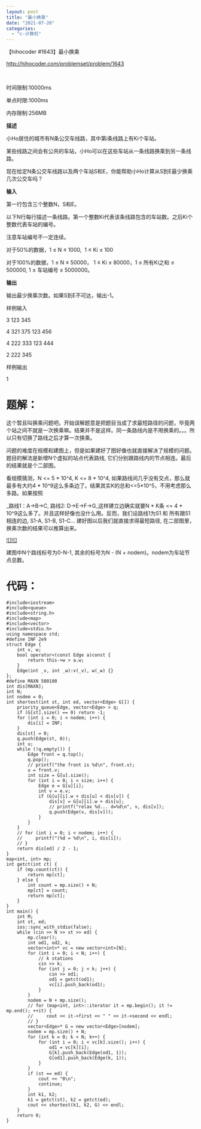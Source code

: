```yaml
---
layout: post
title: "最小换乘"
date: "2021-07-20"
categories: 
  - "c-计算机"
---
```


【hihocoder #1643】最小换乘

http://hihocoder.com/problemset/problem/1643

 

时间限制:10000ms

单点时限:1000ms

内存限制:256MB

**描述**

小Ho居住的城市有N条公交车线路，其中第i条线路上有Ki个车站。

某些线路之间会有公共的车站，小Ho可以在这些车站从一条线路换乘到另一条线路。

现在给定N条公交车线路以及两个车站S和E，你能帮助小Ho计算从S到E最少换乘几次公交车吗？

**输入**

第一行包含三个整数N，S和E。

以下N行每行描述一条线路。第一个整数Ki代表该条线路包含的车站数。之后Ki个整数代表车站的编号。

注意车站编号不一定连续。

对于50%的数据，1 ≤ N ≤ 1000,  1 ≤ Ki ≤ 100

对于100%的数据，1 ≤ N ≤ 50000， 1 ≤ Ki ≤ 80000，1 ≤ 所有Ki之和 ≤ 500000, 1 ≤ 车站编号 ≤ 5000000。

**输出**

输出最少换乘次数。如果S到E不可达，输出-1。

样例输入

3 123 345

4 321 375 123 456

4 222 333 123 444

2 222 345

样例输出

1

# 题解：

这个暂且叫换乘问题吧。开始误解题意是把题目当成了求最短路径的问题，毕竟两个站之间不就是一次换乘嘛。结果并不是这样。同一条路线内是不用换乘的。。。所以只有切换了路线之后才算一次换乘。

问题的难度在规模和建图上，但是如果建好了图好像也就直接解决了规模的问题。题目的解法是新增N个虚拟的站点代表路线, 它们分别跟路线内的节点相连。最后的结果就是个二部图。

看规模猜测，N <= 5 \* 10^4, K <= 8 \* 10^4, 如果路线间几乎没有交点，那么就最多有大约4 \* 10^9这么多条边了。结果其实K的总和<=5\*10^5，不用考虑那么多路。如果按照

_路线1：A->B->C, 路线2: D->E->F->G_这样建立边确实就要N \* K条 <= 4 \* 10^9这么多了。并且这样好像也没什么用。反而，我们设路线1为S1 和 所有跟S1相连的边, S1-A, S1-B, S1-C… 建好图以后我们就直接求得最短路径, 在二部图里，换乘次数的结果可以推算出来。

[![]](http://127.0.0.1/?attachment_id=3906)[![]](http://127.0.0.1/?attachment_id=3907)

建图中N个路线标号为0-N-1, 其余的标号为N - (N + nodem)。nodem为车站节点总数。

# 代码：

```
#include<iostream>
#include<queue>
#include<string.h>
#include<map>
#include<vector>
#include<stdio.h>
using namespace std;
#define INF 2e9
struct Edge {
    int v, w;
    bool operator<(const Edge a)const {
        return this->w > a.w;
    }
    Edge(int _v, int _w):v(_v), w(_w) {}
};
#define MAXN 500100
int dis[MAXN];
int N;
int nodem = 0;
int shortest(int st, int ed, vector<Edge> G[]) {
    priority_queue<Edge, vector<Edge> > q;
    if (G[st].size() == 0) return -1;
    for (int i = 0; i < nodem; i++) {
        dis[i] = INF;
    }
    dis[st] = 0;
    q.push(Edge(st, 0));
    int u;
    while (!q.empty()) {
        Edge front = q.top();
        q.pop();
        // printf("the front is %d\n", front.v);
        u = front.v;
        int size = G[u].size();
        for (int i = 0; i < size; i++) {
            Edge e = G[u][i];
            int v = e.v;
            if (G[u][i].w + dis[u] < dis[v]) {
                dis[v] = G[u][i].w + dis[u];
                // printf("relax %d... d=%d\n", v, dis[v]);
                q.push(Edge(v, dis[v]));
            }
        }
    }
    // for (int i = 0; i < nodem; i++) {
    //     printf("(%d = %d\n", i, dis[i]);
    // }
    return dis[ed] / 2 - 1;
}
map<int, int> mp;
int getct(int ct) {
    if (mp.count(ct)) {
        return mp[ct];
    } else {
        int count = mp.size() + N;
        mp[ct] = count;
        return mp[ct];
    }
}
int main() {
    int M;
    int st, ed;
    ios::sync_with_stdio(false);
    while (cin >> N >> st >> ed) {
        mp.clear();
        int od1, od2, k;
        vector<int>* vc = new vector<int>[N];
        for (int i = 0; i < N; i++) {
            // k stations
            cin >> k;
            for (int j = 0; j < k; j++) {
                cin >> od1;
                od1 = getct(od1);
                vc[i].push_back(od1);
            }
        }
        nodem = N + mp.size();
        // for (map<int, int>::iterator it = mp.begin(); it != mp.end(); ++it) {
        //     cout << it->first << " " << it->second << endl;
        // }
        vector<Edge>* G = new vector<Edge>[nodem];
        nodem = mp.size() + N;
        for (int k = 0; k < N; k++) {
            for (int i = 0; i < vc[k].size(); i++) {
                od1 = vc[k][i];
                G[k].push_back(Edge(od1, 1));
                G[od1].push_back(Edge(k, 1));
            }
        }
        if (st == ed) {
            cout << "0\n";
            continue;
        }
        int k1, k2;
        k1 = getct(st), k2 = getct(ed);
        cout << shortest(k1, k2, G) << endl;
    }
    return 0;
}
```
